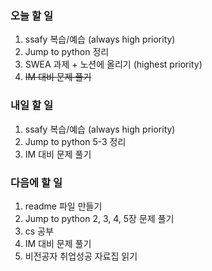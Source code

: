 ### 오늘 할 일
1. ssafy 복습/예습 (always high priority)
2. Jump to python 정리
3. SWEA 과제 + 노션에 올리기 (highest priority)
4. ~~IM 대비 문제 풀기~~

### 내일 할 일
1. ssafy 복습/예습 (always high priority)
2. Jump to python 5-3 정리
4. IM 대비 문제 풀기

### 다음에 할 일
1. readme 파일 만들기
2. Jump to python 2, 3, 4, 5장 문제 풀기
3. cs 공부
4. IM 대비 문제 풀기
5. 비전공자 취업성공 자료집 읽기